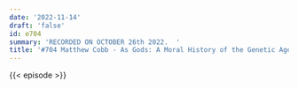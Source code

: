 ```yaml
---
date: '2022-11-14'
draft: 'false'
id: e704
summary: 'RECORDED ON OCTOBER 26th 2022.  '
title: '#704 Matthew Cobb - As Gods: A Moral History of the Genetic Age'
---
```

{{< episode >}}
